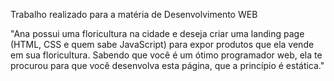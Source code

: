 Trabalho realizado para a matéria de Desenvolvimento WEB

"Ana possui uma floricultura na cidade e deseja criar uma landing page (HTML, CSS e quem sabe JavaScript) para expor produtos que ela vende em sua floricultura. Sabendo que você é um ótimo programador web, ela te procurou para que você desenvolva esta página, que a princípio é estática."
